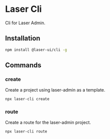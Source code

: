 # Laser Cli

Cli for Laser Admin.

## Installation

```bash
npm install @laser-ui/cli -g
```

## Commands

### create

Create a project using laser-admin as a template.

```bash
npx laser-cli create
```

### route

Create a route for the laser-admin project.

```bash
npx laser-cli route
```
